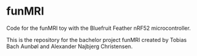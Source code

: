 # funMRI
Code for the funMRI toy with the Bluefruit Feather nRF52 microcontroller.

This is the repository for the bachelor project funMRI created by Tobias Bach Aunbøl and Alexander Najbjerg Christensen.
